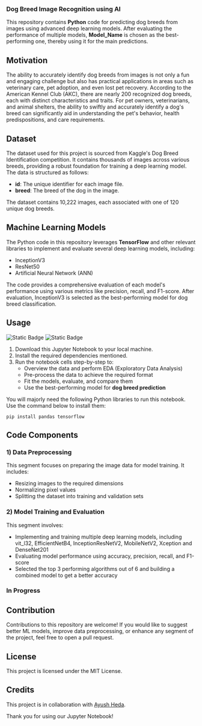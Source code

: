 ### Dog Breed Image Recognition using AI

This repository contains **Python** code for predicting dog breeds from images using advanced deep learning models. After evaluating the performance of multiple models, **Model_Name** is chosen as the best-performing one, thereby using it for the main predictions.

## Motivation

The ability to accurately identify dog breeds from images is not only a fun and engaging challenge but also has practical applications in areas such as veterinary care, pet adoption, and even lost pet recovery. According to the American Kennel Club (AKC), there are nearly 200 recognized dog breeds, each with distinct characteristics and traits. For pet owners, veterinarians, and animal shelters, the ability to swiftly and accurately identify a dog's breed can significantly aid in understanding the pet's behavior, health predispositions, and care requirements.

## Dataset

The dataset used for this project is sourced from Kaggle's Dog Breed Identification competition. It contains thousands of images across various breeds, providing a robust foundation for training a deep learning model. The data is structured as follows:
- **id**: The unique identifier for each image file.
- **breed**: The breed of the dog in the image.

The dataset contains 10,222 images, each associated with one of 120 unique dog breeds.

## Machine Learning Models

The Python code in this repository leverages **TensorFlow** and other relevant libraries to implement and evaluate several deep learning models, including:

- InceptionV3
- ResNet50
- Artificial Neural Network (ANN)

The code provides a comprehensive evaluation of each model's performance using various metrics like precision, recall, and F1-score. After evaluation, InceptionV3 is selected as the best-performing model for dog breed classification.

## Usage

![Static Badge](https://img.shields.io/badge/python-3?logo=python&logoColor=%2336454F&labelColor=%23808080) ![Static Badge](https://img.shields.io/badge/jupyter-lab?logo=jupyter&labelColor=%2336454F)

1. Download this Jupyter Notebook to your local machine.
2. Install the required dependencies mentioned.
3. Run the notebook cells step-by-step to:
    - Overview the data and perform EDA (Exploratory Data Analysis)
    - Pre-process the data to achieve the required format
    - Fit the models, evaluate, and compare them
    - Use the best-performing model for **dog breed prediction**

You will majorly need the following Python libraries to run this notebook. Use the command below to install them:

```pip install pandas tensorflow```

## Code Components

### 1) Data Preprocessing

This segment focuses on preparing the image data for model training. It includes:
- Resizing images to the required dimensions
- Normalizing pixel values
- Splitting the dataset into training and validation sets

### 2) Model Training and Evaluation

This segment involves:
- Implementing and training multiple deep learning models, including vit_l32, EfficientNetB4, InceptionResNetV2, MobileNetV2, Xception and DenseNet201
- Evaluating model performance using accuracy, precision, recall, and F1-score
- Selected the top 3 performing algorithms out of 6 and building a combined model to get a better accuracy

### In Progress

## Contribution

Contributions to this repository are welcome! If you would like to suggest better ML models, improve data preprocessing, or enhance any segment of the project, feel free to open a pull request.

## License

This project is licensed under the MIT License.

## Credits

This project is in collaboration with [Ayush Heda](https://github.com/ACM40960/project-hedayush97).

Thank you for using our Jupyter Notebook!
